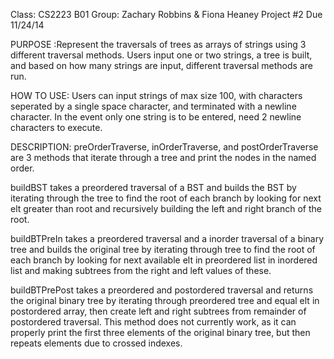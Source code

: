 Class: CS2223 B01
Group: Zachary Robbins & Fiona Heaney
Project #2
Due 11/24/14

PURPOSE :Represent the traversals of trees as arrays of strings using 3 different traversal methods. Users input one or two strings, a tree is built, and based on how many strings are input, different traversal methods are run. 

HOW TO USE: Users can input strings of max size 100, with characters seperated by a single space character, and terminated with a newline character. In the event only one string is to be entered, need 2 newline characters to execute. 

DESCRIPTION: 
preOrderTraverse, inOrderTraverse, and postOrderTraverse are 3 methods that iterate through a tree and print the nodes in the named order. 

buildBST takes a preordered traversal of a BST and builds the BST by iterating through the tree to find the root of each branch by looking for next elt greater than root and recursively building the left and right branch of the root.

buildBTPreIn takes a preordered traversal and a inorder traversal of a binary tree and builds the original tree by iterating through tree to find the root of each branch by looking for next available elt in preordered list in inordered list and making subtrees from the right and left values of these. 

buildBTPrePost takes a preordered and postordered traversal and returns the original binary tree by iterating through preordered tree and equal elt in postordered array, then create left and right subtrees from remainder of postordered traversal. This method does not currently work, as it can properly print the first three elements of the original binary tree, but then repeats elements due to crossed indexes. 


